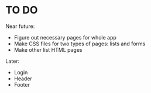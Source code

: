 TO DO
============

Near future:

- Figure out necessary pages for whole app
- Make CSS files for two types of pages: lists and forms
- Make other list HTML pages

Later:

- Login
- Header
- Footer